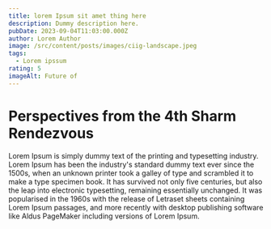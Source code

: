```yaml
---
title: lorem Ipsum sit amet thing here
description: Dummy description here.
pubDate: 2023-09-04T11:03:00.000Z
author: Lorem Author
image: /src/content/posts/images/ciig-landscape.jpeg
tags:
  - Lorem ipssum
rating: 5
imageAlt: Future of
---
```

# Perspectives from the 4th Sharm Rendezvous

Lorem Ipsum is simply dummy text of the printing and typesetting industry. Lorem Ipsum has been the industry's standard dummy text ever since the 1500s, when an unknown printer took a galley of type and scrambled it to make a type specimen book. It has survived not only five centuries, but also the leap into electronic typesetting, remaining essentially unchanged. It was popularised in the 1960s with the release of Letraset sheets containing Lorem Ipsum passages, and more recently with desktop publishing software like Aldus PageMaker including versions of Lorem Ipsum.
